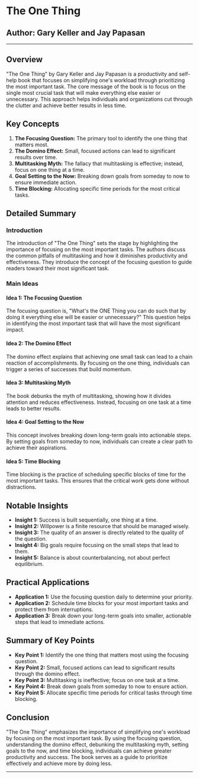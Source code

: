 # The One Thing

## Author: Gary Keller and Jay Papasan

---

## Overview
"The One Thing" by Gary Keller and Jay Papasan is a productivity and self-help book that focuses on simplifying one's workload through prioritizing the most important task. The core message of the book is to focus on the single most crucial task that will make everything else easier or unnecessary. This approach helps individuals and organizations cut through the clutter and achieve better results in less time.

## Key Concepts
1. **The Focusing Question:** The primary tool to identify the one thing that matters most.
2. **The Domino Effect:** Small, focused actions can lead to significant results over time.
3. **Multitasking Myth:** The fallacy that multitasking is effective; instead, focus on one thing at a time.
4. **Goal Setting to the Now:** Breaking down goals from someday to now to ensure immediate action.
5. **Time Blocking:** Allocating specific time periods for the most critical tasks.

## Detailed Summary
### Introduction
The introduction of "The One Thing" sets the stage by highlighting the importance of focusing on the most important tasks. The authors discuss the common pitfalls of multitasking and how it diminishes productivity and effectiveness. They introduce the concept of the focusing question to guide readers toward their most significant task.

### Main Ideas
#### Idea 1: The Focusing Question
The focusing question is, "What's the ONE Thing you can do such that by doing it everything else will be easier or unnecessary?" This question helps in identifying the most important task that will have the most significant impact.

#### Idea 2: The Domino Effect
The domino effect explains that achieving one small task can lead to a chain reaction of accomplishments. By focusing on the one thing, individuals can trigger a series of successes that build momentum.

#### Idea 3: Multitasking Myth
The book debunks the myth of multitasking, showing how it divides attention and reduces effectiveness. Instead, focusing on one task at a time leads to better results.

#### Idea 4: Goal Setting to the Now
This concept involves breaking down long-term goals into actionable steps. By setting goals from someday to now, individuals can create a clear path to achieve their aspirations.

#### Idea 5: Time Blocking
Time blocking is the practice of scheduling specific blocks of time for the most important tasks. This ensures that the critical work gets done without distractions.

## Notable Insights
- **Insight 1:** Success is built sequentially, one thing at a time.
- **Insight 2:** Willpower is a finite resource that should be managed wisely.
- **Insight 3:** The quality of an answer is directly related to the quality of the question.
- **Insight 4:** Big goals require focusing on the small steps that lead to them.
- **Insight 5:** Balance is about counterbalancing, not about perfect equilibrium.

## Practical Applications
- **Application 1:** Use the focusing question daily to determine your priority.
- **Application 2:** Schedule time blocks for your most important tasks and protect them from interruptions.
- **Application 3:** Break down your long-term goals into smaller, actionable steps that lead to immediate actions.

## Summary of Key Points
- **Key Point 1:** Identify the one thing that matters most using the focusing question.
- **Key Point 2:** Small, focused actions can lead to significant results through the domino effect.
- **Key Point 3:** Multitasking is ineffective; focus on one task at a time.
- **Key Point 4:** Break down goals from someday to now to ensure action.
- **Key Point 5:** Allocate specific time periods for critical tasks through time blocking.

## Conclusion
"The One Thing" emphasizes the importance of simplifying one's workload by focusing on the most important task. By using the focusing question, understanding the domino effect, debunking the multitasking myth, setting goals to the now, and time blocking, individuals can achieve greater productivity and success. The book serves as a guide to prioritize effectively and achieve more by doing less.

---